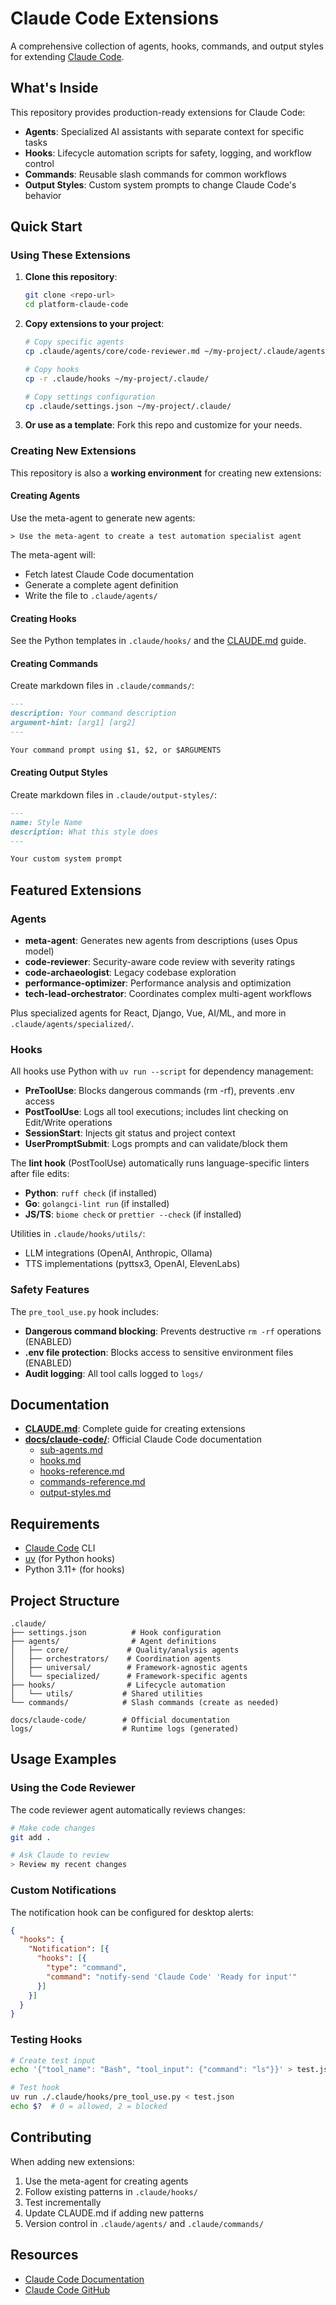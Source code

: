 # Claude Code Extensions

A comprehensive collection of agents, hooks, commands, and output styles for extending [Claude Code](https://claude.ai/code).

## What's Inside

This repository provides production-ready extensions for Claude Code:

- **Agents**: Specialized AI assistants with separate context for specific tasks
- **Hooks**: Lifecycle automation scripts for safety, logging, and workflow control
- **Commands**: Reusable slash commands for common workflows
- **Output Styles**: Custom system prompts to change Claude Code's behavior

## Quick Start

### Using These Extensions

1. **Clone this repository**:
   ```bash
   git clone <repo-url>
   cd platform-claude-code
   ```

2. **Copy extensions to your project**:
   ```bash
   # Copy specific agents
   cp .claude/agents/core/code-reviewer.md ~/my-project/.claude/agents/

   # Copy hooks
   cp -r .claude/hooks ~/my-project/.claude/

   # Copy settings configuration
   cp .claude/settings.json ~/my-project/.claude/
   ```

3. **Or use as a template**: Fork this repo and customize for your needs.

### Creating New Extensions

This repository is also a **working environment** for creating new extensions:

#### Creating Agents

Use the meta-agent to generate new agents:

```
> Use the meta-agent to create a test automation specialist agent
```

The meta-agent will:
- Fetch latest Claude Code documentation
- Generate a complete agent definition
- Write the file to `.claude/agents/`

#### Creating Hooks

See the Python templates in `.claude/hooks/` and the [CLAUDE.md](./CLAUDE.md) guide.

#### Creating Commands

Create markdown files in `.claude/commands/`:

```markdown
---
description: Your command description
argument-hint: [arg1] [arg2]
---

Your command prompt using $1, $2, or $ARGUMENTS
```

#### Creating Output Styles

Create markdown files in `.claude/output-styles/`:

```markdown
---
name: Style Name
description: What this style does
---

Your custom system prompt
```

## Featured Extensions

### Agents

- **meta-agent**: Generates new agents from descriptions (uses Opus model)
- **code-reviewer**: Security-aware code review with severity ratings
- **code-archaeologist**: Legacy codebase exploration
- **performance-optimizer**: Performance analysis and optimization
- **tech-lead-orchestrator**: Coordinates complex multi-agent workflows

Plus specialized agents for React, Django, Vue, AI/ML, and more in `.claude/agents/specialized/`.

### Hooks

All hooks use Python with `uv run --script` for dependency management:

- **PreToolUse**: Blocks dangerous commands (rm -rf), prevents .env access
- **PostToolUse**: Logs all tool executions; includes lint checking on Edit/Write operations
- **SessionStart**: Injects git status and project context
- **UserPromptSubmit**: Logs prompts and can validate/block them

The **lint hook** (PostToolUse) automatically runs language-specific linters after file edits:
- **Python**: `ruff check` (if installed)
- **Go**: `golangci-lint run` (if installed)
- **JS/TS**: `biome check` or `prettier --check` (if installed)

Utilities in `.claude/hooks/utils/`:
- LLM integrations (OpenAI, Anthropic, Ollama)
- TTS implementations (pyttsx3, OpenAI, ElevenLabs)

### Safety Features

The `pre_tool_use.py` hook includes:
- **Dangerous command blocking**: Prevents destructive `rm -rf` operations (ENABLED)
- **.env file protection**: Blocks access to sensitive environment files (ENABLED)
- **Audit logging**: All tool calls logged to `logs/`

## Documentation

- **[CLAUDE.md](./CLAUDE.md)**: Complete guide for creating extensions
- **[docs/claude-code/](./docs/claude-code/)**: Official Claude Code documentation
  - [sub-agents.md](./docs/claude-code/sub-agents.md)
  - [hooks.md](./docs/claude-code/hooks.md)
  - [hooks-reference.md](./docs/claude-code/hooks-reference.md)
  - [commands-reference.md](./docs/claude-code/commands-reference.md)
  - [output-styles.md](./docs/claude-code/output-styles.md)

## Requirements

- [Claude Code](https://claude.ai/code) CLI
- [uv](https://github.com/astral-sh/uv) (for Python hooks)
- Python 3.11+ (for hooks)

## Project Structure

```
.claude/
├── settings.json          # Hook configuration
├── agents/                # Agent definitions
│   ├── core/             # Quality/analysis agents
│   ├── orchestrators/    # Coordination agents
│   ├── universal/        # Framework-agnostic agents
│   └── specialized/      # Framework-specific agents
├── hooks/                # Lifecycle automation
│   └── utils/           # Shared utilities
└── commands/            # Slash commands (create as needed)

docs/claude-code/        # Official documentation
logs/                    # Runtime logs (generated)
```

## Usage Examples

### Using the Code Reviewer

The code reviewer agent automatically reviews changes:

```bash
# Make code changes
git add .

# Ask Claude to review
> Review my recent changes
```

### Custom Notifications

The notification hook can be configured for desktop alerts:

```json
{
  "hooks": {
    "Notification": [{
      "hooks": [{
        "type": "command",
        "command": "notify-send 'Claude Code' 'Ready for input'"
      }]
    }]
  }
}
```

### Testing Hooks

```bash
# Create test input
echo '{"tool_name": "Bash", "tool_input": {"command": "ls"}}' > test.json

# Test hook
uv run ./.claude/hooks/pre_tool_use.py < test.json
echo $?  # 0 = allowed, 2 = blocked
```

## Contributing

When adding new extensions:

1. Use the meta-agent for creating agents
2. Follow existing patterns in `.claude/hooks/`
3. Test incrementally
4. Update CLAUDE.md if adding new patterns
5. Version control in `.claude/agents/` and `.claude/commands/`

## Resources

- [Claude Code Documentation](https://docs.anthropic.com/en/docs/claude-code)
- [Claude Code GitHub](https://github.com/anthropics/claude-code)